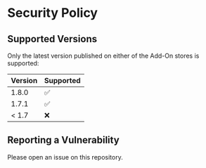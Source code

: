 # Security Policy

## Supported Versions

Only the latest version published on either of the Add-On stores is supported:

| Version | Supported          |
| ------- | ------------------ |
| 1.8.0   | :white_check_mark: |
| 1.7.1   | :white_check_mark: |
| < 1.7   | :x:                |

## Reporting a Vulnerability

Please open an issue on this repository.
